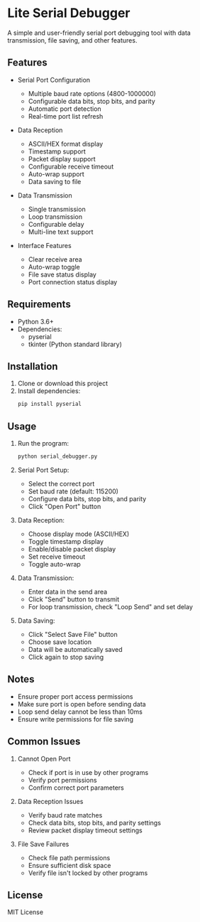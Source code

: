 # Lite Serial Debugger

A simple and user-friendly serial port debugging tool with data transmission, file saving, and other features.

## Features

- Serial Port Configuration
  - Multiple baud rate options (4800-1000000)
  - Configurable data bits, stop bits, and parity
  - Automatic port detection
  - Real-time port list refresh

- Data Reception
  - ASCII/HEX format display
  - Timestamp support
  - Packet display support
  - Configurable receive timeout
  - Auto-wrap support
  - Data saving to file

- Data Transmission
  - Single transmission
  - Loop transmission
  - Configurable delay
  - Multi-line text support

- Interface Features
  - Clear receive area
  - Auto-wrap toggle
  - File save status display
  - Port connection status display

## Requirements

- Python 3.6+
- Dependencies:
  - pyserial
  - tkinter (Python standard library)

## Installation

1. Clone or download this project
2. Install dependencies:
   ```bash
   pip install pyserial
   ```

## Usage

1. Run the program:
   ```bash
   python serial_debugger.py
   ```

2. Serial Port Setup:
   - Select the correct port
   - Set baud rate (default: 115200)
   - Configure data bits, stop bits, and parity
   - Click "Open Port" button

3. Data Reception:
   - Choose display mode (ASCII/HEX)
   - Toggle timestamp display
   - Enable/disable packet display
   - Set receive timeout
   - Toggle auto-wrap

4. Data Transmission:
   - Enter data in the send area
   - Click "Send" button to transmit
   - For loop transmission, check "Loop Send" and set delay

5. Data Saving:
   - Click "Select Save File" button
   - Choose save location
   - Data will be automatically saved
   - Click again to stop saving

## Notes

- Ensure proper port access permissions
- Make sure port is open before sending data
- Loop send delay cannot be less than 10ms
- Ensure write permissions for file saving

## Common Issues

1. Cannot Open Port
   - Check if port is in use by other programs
   - Verify port permissions
   - Confirm correct port parameters

2. Data Reception Issues
   - Verify baud rate matches
   - Check data bits, stop bits, and parity settings
   - Review packet display timeout settings

3. File Save Failures
   - Check file path permissions
   - Ensure sufficient disk space
   - Verify file isn't locked by other programs

## License

MIT License 